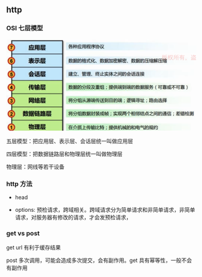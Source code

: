 ## http

### OSI 七层模型

<img src="./imgs/osi.png">

五层模型：把应用层、表示层、会话层统一叫做应用层

四层模型：把数据链路层和物理层统一叫做物理层

物理层：网线等若干设备


### http 方法

- head

- options: 预检请求，跨域相关。跨域请求分为简单请求和非简单请求，非简单请求，对服务器有修改的请求，才会发预检请求，

### get vs post

get url 有利于缓存结果

post 多次调用，可能会造成多次提交，会有副作用。get 具有幂等性，一般不会有副作用


